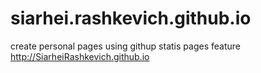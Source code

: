 # siarhei.rashkevich.github.io
create personal pages using githup statis pages feature
http://SiarheiRashkevich.github.io

